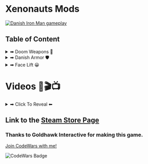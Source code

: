 # Xenonauts Mods

[![Danish Iron Man gameplay](https://img.youtube.com/vi/T92Tsgno0MA/maxresdefault.jpg)](https://youtu.be/T92Tsgno0MA)

## Table of Content


<details><summary>➡ Doom Weapons 🔫</summary>

### Shotgun
<p align="center">
  <img alt="Shotgun from DooM" src="https://github.com/Danielkaas94/Xenonauts-Mods/blob/master/Doom%20Weapons/Shotgun/shotgun.png?raw=true">
    <img alt="Shotgun from NAHDS DooM" src="https://github.com/Danielkaas94/Xenonauts-Mods/blob/master/Doom%20Weapons/Shotgun/shotgunHD.png?raw=true">
</p>

### Shotgun ammo
<p align="center">
  <img alt="shotgun ammobox & shells" src="https://github.com/Danielkaas94/Xenonauts-Mods/blob/master/Doom%20Weapons/Shotgun/shotgun_ammo_box&shells.png?raw=true">
    <img alt="shotgun ammobox" src="https://github.com/Danielkaas94/Xenonauts-Mods/blob/master/Doom%20Weapons/Shotgun/shotgun_ammo_box.png?raw=true">
      <img alt="shotgun shells" src="https://github.com/Danielkaas94/Xenonauts-Mods/blob/master/Doom%20Weapons/Shotgun/shotgun_ammo_shells.png?raw=true">
</p>

> Use one to replace the default shotgun ammo

### Chaingun
<p align="center">
  <img alt="Chaingun from DooM" src="https://github.com/Danielkaas94/Xenonauts-Mods/blob/master/Doom%20Weapons/Chaingun/machinegun.png?raw=true">
</p>

> Replaces the default machinegun

### Rocket launcher
<p align="center">
  <img alt="Rocket launcher from DooM" src="https://github.com/Danielkaas94/Xenonauts-Mods/blob/master/Doom%20Weapons/Rocket%20launcher/rocketlauncher.png?raw=true">
</p>

> Replaces the default Rocket launcher

### Plasma rifle
<p align="center">
  <img alt="Plasma rifle from DooM" src="https://github.com/Danielkaas94/Xenonauts-Mods/blob/master/Doom%20Weapons/Plasma%20rifle/plasmarifle.png?raw=true">
</p>

> Replaces the default Plasma rifle

### Plasma ammo
<p align="center">
  <img alt="Small plasma cell from DooM" src="https://github.com/Danielkaas94/Xenonauts-Mods/blob/master/Doom%20Weapons/Plasma%20rifle/plasmacell.png?raw=true">
    <img alt="Big plasma cell from DooM" src="https://github.com/Danielkaas94/Xenonauts-Mods/blob/master/Doom%20Weapons/Plasma%20rifle/plasmacellBig.png?raw=true">
      <img alt="Small plasma cell from DooM" src="https://github.com/Danielkaas94/Xenonauts-Mods/blob/master/Doom%20Weapons/Plasma%20rifle/plasmacell.png?raw=true">
</p>

> Use one to replace the default plasma ammo


</details> <!-- Doom Weapon Outer Tag -->


<details><summary>➡ Danish Armor 🛡</summary>

### Basic Armor
<p align="center">
  <img alt="Replaces the basic armor (Female)" src="https://github.com/Danielkaas94/Xenonauts-Mods/blob/master/Xenonauts%20Danish%20Armor/Basic/BasicFemale/armour_new.png?raw=true">
</p>

> Replaces the basic armor (Female)

<p align="center">
  <img alt="Replaces the basic armor (Male)" src="https://github.com/Danielkaas94/Xenonauts-Mods/blob/master/Xenonauts%20Danish%20Armor/Basic/BasicMale/armourNewDanish.png?raw=true">
</p>

> Replaces the basic armor (Male)

### Jackal Armor
<p align="center">
  <img alt="Replaces The Jackal Armor" src="https://github.com/Danielkaas94/Xenonauts-Mods/blob/master/Xenonauts%20Danish%20Armor/Jackal/armour.png?raw=true">
</p>

> Replaces The Jackal Armor 🛡
</details> <!-- Danish Armor Outer Tag -->


<details><summary>➡ Face Lift 😀</summary>

### Lars Lykke
<p align="center">
  <img alt="Face of Lars Lykke" src="https://github.com/Danielkaas94/Xenonauts-Mods/blob/master/FaceLift/Vanilla/assets/soldierimages/faces/nor20_portrait.png?raw=true">
</p>

> Lars Lykke 

<p align="center">
  <img alt="Face of Henrik Rejnholt Andersen" src="https://github.com/Danielkaas94/Xenonauts-Mods/blob/master/FaceLift/Vanilla/assets/soldierimages/faces/nor21_portrait.png?raw=true">
</p>

> Henrik Rejnholt Andersen

<p align="center">
  <img alt="Face of Alex Vanopslagh" src="https://github.com/Danielkaas94/Xenonauts-Mods/blob/master/FaceLift/Vanilla/assets/soldierimages/faces/nor22_portrait.png?raw=true">
</p>

> Alex Vanopslagh

<p align="center">
  <img alt="Face of Rasmus Bjerg" src="https://github.com/Danielkaas94/Xenonauts-Mods/blob/master/FaceLift/Vanilla/assets/soldierimages/faces/nor23_portrait.png?raw=true">
</p>

> Rasmus Bjerg

<p align="center">
  <a href="https://youtu.be/8Xjr2hnOHiM?t=82">
  <img alt="Face of Clint Eastwood" src="https://github.com/Danielkaas94/Xenonauts-Mods/blob/master/FaceLift/Vanilla/assets/soldierimages/faces/nor24_portrait.png?raw=true">
  
  <h2 align="center">Clint Eastwood<h2>

  </a>
</p>

<p align="center">
  <a href="https://youtu.be/ZXsQAXx_ao0">
  <img alt="Face of Shia LaBeouf" src="https://github.com/Danielkaas94/Xenonauts-Mods/blob/master/FaceLift/Vanilla/assets/soldierimages/faces/nor25_portrait.png?raw=true">
  
  <h2 align="center">Shia LaBeouf<h2>

  </a>
</p>

</details> <!-- Face Lift Outer Tag -->






# Videos 🎥🎬📺

<details><summary>➡ Click To Reveal ⬅</summary>

# Xenonauts Trailer

[![Xenonauts Trailer](https://img.youtube.com/vi/iOusl2XwYmM/maxresdefault.jpg)](https://www.youtube.com/watch?v=iOusl2XwYmM)

</details>



## Link to the [Steam Store Page](https://store.steampowered.com/app/223830/Xenonauts/)
### Thanks to Goldhawk Interactive for making this game.

[Join CodeWars with me!](http://codewars.com/r/hGyTsQ/)
<p>
  <img alt="CodeWars Badge" src="https://www.codewars.com/users/Danielkaas94/badges/large">
</p>